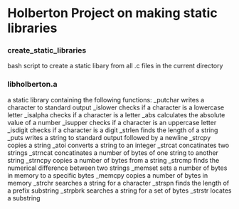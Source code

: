 # Holberton Project on making static libraries

### create_static_libraries
bash script to create a static libary from all .c files in the current directory
### libholberton.a
a static library containing the following functions:
_putchar
	writes a character to standard output
_islower
	checks if a character is a lowercase letter
_isalpha
	checks if a character is a letter
_abs
	calculates the absolute value of a number
_isupper
	checks if a character is an uppercase letter
_isdigit
	checks if a character is a digit
_strlen
	finds the length of a string
_puts
	writes a string to standard output followed by a newline
_strcpy
	copies a string
_atoi
	converts a string to an integer
_strcat
	concatinates two strings
_strncat
	concatinates a number of bytes of one string to another string
_strncpy
	copies a number of bytes from a string
_strcmp
	finds the numerical difference between two strings
_memset
	sets a number of bytes in memory to a specific bytes
_memcpy
	copies a number of bytes in memory
_strchr
	searches a string for a character
_strspn
	finds the length of a prefix substring
_strpbrk
	searches a string for a set of bytes
_strstr
	locates a substring
